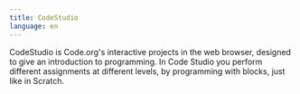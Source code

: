```yaml
---
title: CodeStudio
language: en
---
```


CodeStudio is Code.org's interactive projects in the web browser,  designed to
give an introduction to programming. In Code Studio you perform different
assignments at different levels, by programming with blocks, just like in
Scratch. 
